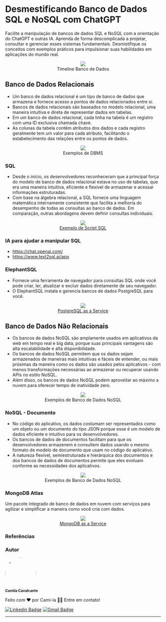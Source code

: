 # Desmestificando Banco de Dados SQL e NoSQL com ChatGPT

Facilite a manipulação de bancos de dados SQL e NoSQL com a orientação do ChatGPT e outras IA. Aprenda de forma descomplicada a projetar, consultar e gerenciar esses sistemas fundamentais. Desmistifique os conceitos com exemplos práticos para impulsionar suas habilidades em aplicações do mundo real.

<p align="center">
<img src="https://arquivo.devmedia.com.br/REVISTAS/java/imagens/114/1/1.png"/><br>
Timeline Banco de Dados
</p>

## Banco de Dados Relacionais

- Um banco de dados relacional é um tipo de banco de dados que armazena e fornece acesso a pontos de dados relacionados entre si. 
- Bancos de dados relacionais são baseados no modelo relacional, uma maneira intuitiva e direta de representar dados em tabelas. 
- Em um banco de dados relacional, cada linha na tabela é um registro com uma ID exclusiva chamada chave. 
- As colunas da tabela contêm atributos dos dados e cada registro geralmente tem um valor para cada atributo, facilitando o estabelecimento das relações entre os pontos de dados.

<p align="center">
<img src="https://3025166959-files.gitbook.io/~/files/v0/b/gitbook-legacy-files/o/assets%2F-MgwMOcm4UygF4VcCNIq%2F-MkNMRUJGyALviexfQ6D%2F-MkNSZ1Dsh6CPtdRY6xQ%2FRDBMS.png?alt=media&token=701f83b1-60c4-497a-99d9-e5e40b35a947"/><br>
Exemplos de DBMS
</p>

### SQL

- Desde o início, os desenvolvedores reconheceram que a principal força do modelo de banco de dados relacional estava no uso de tabelas, que era uma maneira intuitiva, eficiente e flexível de armazenar e acessar informações estruturadas.
- Com base na álgebra relacional, a SQL fornece uma linguagem matemática internamente consistente que facilita a melhoria do desempenho de todas as consultas ao banco de dados. Em comparação, outras abordagens devem definir consultas individuais.

<p align="center">
<img src="https://s33046.pcdn.co/wp-content/uploads/2022/12/use-sum-with-other-system-functions-and-group-by-s.png"/><br>
<a href="https://www.sqlshack.com/understanding-the-sql-sum-function-and-its-use-cases/">Exemplo de Script SQL</a></p>

### IA para ajudar a manipular SQL

- https://chat.openai.com/
- https://www.text2sql.ai/app

### ElephantSQL

- Fornece uma ferramenta de navegador para consultas SQL onde você pode criar, ler, atualizar e excluir dados diretamente de seu navegador.
- O ElephantSQL instala e gerencia bancos de dados PostgreSQL para você. 

<p align="center">
<img src="https://www.elephantsql.com/images/postgresql-as-a-service-elephantsql.png"/><br>
<a href="https://www.elephantsql.com/">PostgreSQL as a Service</a></p>

## Banco de Dados Não Relacionais

- Os bancos de dados NoSQL são amplamente usados em aplicativos da web em tempo real e big data, porque suas principais vantagens são alta escalabilidade e alta disponibilidade.
- Os bancos de dados NoSQL permitem que os dados sejam armazenados de maneiras mais intuitivas e fáceis de entender, ou mais próximas da maneira como os dados são usados pelos aplicativos - com menos transformações necessárias ao armazenar ou recuperar usando APIs no estilo NoSQL. 
- Além disso, os bancos de dados NoSQL podem aproveitar ao máximo a nuvem para oferecer tempo de inatividade zero.

<p align="center">
<img src="https://miro.medium.com/v2/resize:fit:720/format:webp/1*xZey02SHKs7lHc_vCBq9bg.jpeg"/><br>
Exemplos de Banco de Dados NoSQL
</p>

### NoSQL - Documento

- No código do aplicativo, os dados costumam ser representados como um objeto ou um documento do tipo JSON porque esse é um modelo de dados eficiente e intuitivo para os desenvolvedores. 
- Os bancos de dados de documentos facilitam para que os desenvolvedores armazenem e consultem dados usando o mesmo formato de modelo de documento que usam no código do aplicativo. 
- A natureza flexível, semiestruturada e hierárquica dos documentos e dos bancos de dados de documentos permite que eles evoluam conforme as necessidades dos aplicativos.

<p align="center">
<img src="https://media.geeksforgeeks.org/wp-content/uploads/20210313181835/Screenshot164.png"/><br>
Exemplos de Banco de Dados NoSQL
</p>

### MongoDB Atlas

Um pacote integrado de banco de dados em nuvem com serviços para agilizar e simplificar a maneira como você cria com dados.

<p align="center">
<img src="https://webimages.mongodb.com/_com_assets/cms/kykgzd0sd3qiv9n36-atlas-hero.svg?ixlib=js-3.7.1&auto=format%2Ccompress&w=1446
"/><br>
<a href="https://www.elephantsql.com/">MongoDB as a Service</a></p>

### Referências

### Autor

<a href="https://www.linkedin.com/in/cami-la/">
 <img style="border-radius: 50%;" src="https://avatars.githubusercontent.com/u/64323124?v=4" width="100px;" alt=""/>
 <br />
 <sub><b>Camila Cavalcante</b></sub></a> <a href="https://www.instagram.com/camimi_la/" title="Instagram"></a>

Feito com ❤️ por Cami-la 👋🏽 Entre em contato!

[![Linkedin Badge](https://img.shields.io/badge/-Camila-blue?style=flat-square&logo=Linkedin&logoColor=white&link=https://www.linkedin.com/in/cami-la/)](https://www.linkedin.com/in/cami-la/)
[![Gmail Badge](https://img.shields.io/badge/-camiladsantoscavalcante@gmail.com-c14438?style=flat-square&logo=Gmail&logoColor=white&link=mailto:camiladsantoscavalcante@gmail.com)](mailto:camiladsantoscavalcante@gmail.com)
<hr>